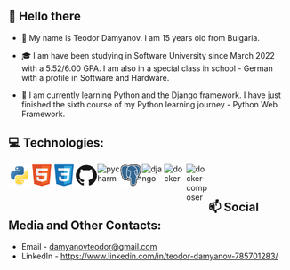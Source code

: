 ## 👋 Hello there

- 👦 My name is Teodor Damyanov. I am 15 years old from Bulgaria.

- 🎓 I am have been studying in Software University since March 2022 with a 5.52/6.00 GPA. I am also in a special class in school - German with a profile in Software and Hardware.

- 🐍 I am currently learning Python and the Django framework. I have just finished the sixth course of my Python learning journey - Python Web Framework.

## 💻 Technologies:
<img align="left" alt="python" width="40px" src="https://github.com/devicons/devicon/blob/master/icons/python/python-original.svg" />
<img align="left" alt="html" width="40px" src="https://github.com/devicons/devicon/blob/master/icons/html5/html5-original.svg" />
<img align="left" alt="css" width="40px" src="https://github.com/devicons/devicon/blob/master/icons/css3/css3-original.svg" />
<img align="left" alt="github" width="40px" src="https://github.com/devicons/devicon/blob/master/icons/github/github-original.svg" />
<img align="left" alt="pycharm" width="40px" src="https://dashboard.snapcraft.io/site_media/appmedia/2017/05/pycharm_logo_256.png" />
<img align="left" alt="postgresql" width="40px" src="https://github.com/devicons/devicon/blob/master/icons/postgresql/postgresql-original.svg" />
<img align="left" alt="django" width="40px" src="https://youteam.io/blog/wp-content/uploads/2022/06/django-icon-0.png" />
<img align="left" alt="docker" width="40px" src="https://www.docker.com/wp-content/uploads/2022/03/vertical-logo-monochromatic.png" />
<img align="left" alt="docker-composer" width="40px" src="https://gitlab.developers.cam.ac.uk/uploads/-/system/project/avatar/4542/compose.png" />
<br><br>

## 📫 Social Media and Other Contacts:
- Email - damyanovteodor@gmail.com
- LinkedIn - https://www.linkedin.com/in/teodor-damyanov-785701283/
